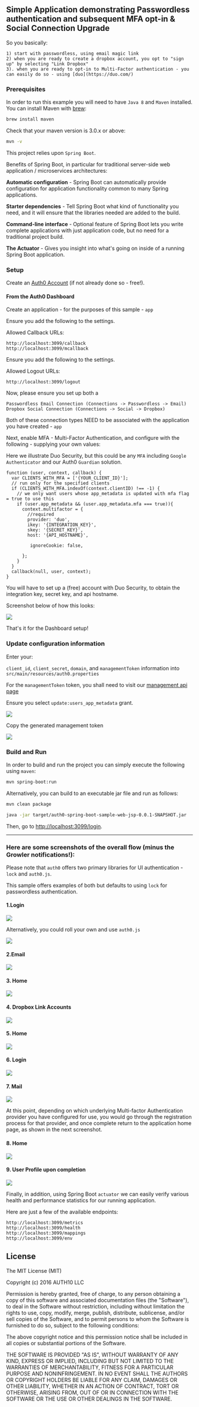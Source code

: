 ## Simple Application demonstrating Passwordless authentication and subsequent MFA opt-in & Social Connection Upgrade

So you basically:

```
1) start with passwordless, using email magic link
2) when you are ready to create a dropbox account, you opt to "sign up" by selecting "Link Dropbox"
3). when you are ready to opt-in to Multi-Factor authentication - you can easily do so - using [duo](https://duo.com/)
```

### Prerequisites

In order to run this example you will need to have `Java 8` and `Maven` installed. You can install Maven with [brew](http://brew.sh/):

```sh
brew install maven
```

Check that your maven version is 3.0.x or above:
```sh
mvn -v
```

This project relies upon `Spring Boot`.


Benefits of Spring Boot, in particular for traditional server-side web application / microservices architectures:

**Automatic configuration** - Spring Boot can automatically provide configuration for application functionality common to many Spring applications.

**Starter dependencies** - Tell Spring Boot what kind of functionality you need, and it will ensure that the libraries needed are added to the build.

**Command-line interface** - Optional feature of Spring Boot lets you write complete applications with just application code, but no need for a traditional
 project build.

**The Actuator** - Gives you insight into what's going on inside of a running Spring Boot application.


### Setup

Create an [Auth0 Account](https://auth0.com) (if not already done so - free!).


#### From the Auth0 Dashboard

Create an application - for the purposes of this sample - `app`

Ensure you add the following to the settings.

Allowed Callback URLs:

```
http://localhost:3099/callback
http://localhost:3099/mcallback
```

Ensure you add the following to the settings.

Allowed Logout URLs:

```
http://localhost:3099/logout
```

Now, please ensure you set up both a

```
Passwordless Email Connection (Connections -> Passwordless -> Email)
Dropbox Social Connection (Connections -> Social -> Dropbox)
```

Both of these connection types NEED to be associated with the application you have created - `app`


Next, enable MFA - Multi-Factor Authentication, and configure with the following - supplying your own values:

Here we illustrate Duo Security, but this could be any `MFA` including `Google Authenticator` and our Auth0 `Guardian` solution.


```
function (user, context, callback) {
  var CLIENTS_WITH_MFA = ['{YOUR_CLIENT_ID}'];
  // run only for the specified clients
  if (CLIENTS_WITH_MFA.indexOf(context.clientID) !== -1) {
    // we only want users whose app_metadata is updated with mfa flag = true to use this
    if (user.app_metadata && (user.app_metadata.mfa === true)){
      context.multifactor = {
        //required
        provider: 'duo',
        ikey: '{INTEGRATION_KEY}',
        skey: '{SECRET_KEY}',
        host: '{API_HOSTNAME}',

         ignoreCookie: false,

      };
    }
  }
  callback(null, user, context);
}
```

You will have to set up a (free) account with Duo Security, to obtain the integration key, secret key, and api hostname.

Screenshot below of how this looks:

![](img/duo_app.jpg)

That's it for the Dashboard setup!


### Update configuration information

Enter your:

`client_id`, `client_secret`, `domain`, and `managementToken` information into `src/main/resources/auth0.properties`


For the `managementToken` token, you shall need to visit our [management api page](https://auth0.com/docs/api/management/v2#!/Users/patch_users_by_id)

Ensure you select `update:users_app_metadata` grant.

![](img/patch_user1.jpg)

Copy the generated management token

![](img/patch_user2.jpg)



### Build and Run

In order to build and run the project you can simply execute the following using `maven`:

```sh
mvn spring-boot:run
```

Alternatively, you can build to an executable jar file and run as follows:

```sh
mvn clean package
```

```sh
java -jar target/auth0-spring-boot-sample-web-jsp-0.0.1-SNAPSHOT.jar
```


Then, go to [http://localhost:3099/login](http://localhost:3099/login).

---

### Here are some screenshots of the overall flow (minus the Growler notifications!):


Please note that `auth0` offers two primary libraries for UI authentication - `lock` and `auth0.js`.

This sample offers examples of both but defaults to using `lock` for passwordless authentication.


#### 1.Login

![](img/1.login-lock.jpg)

Alternatively, you could roll your own and use `auth0.js`

![](img/1.login.jpg)

#### 2.Email

![](img/2.email.jpg)

#### 3. Home

![](img/3.home.jpg)

#### 4. Dropbox Link Accounts

![](img/4.dropbox.jpg)

#### 5. Home

![](img/5.home.jpg)

#### 6. Login

![](img/6.login-lock.jpg)

#### 7. Mail

![](img/7.mail.jpg)


At this point, depending on which underlying Multi-factor Authentication provider you have configured for use, you would
go through the registration process for that provider, and once complete return to the application home page, as shown
in the next screenshot.


#### 8. Home

![](img/15.home.jpg)

#### 9. User Profile upon completion

![](img/user_info.jpg)


Finally, in addition, using Spring Boot `actuator` we can easily verify various health and performance statistics for our running application.

Here are just a few of the available endpoints:

```
http://localhost:3099/metrics
http://localhost:3099/health
http://localhost:3099/mappings
http://localhost:3099/env
```

## License

The MIT License (MIT)

Copyright (c) 2016 AUTH10 LLC

Permission is hereby granted, free of charge, to any person obtaining a copy
of this software and associated documentation files (the "Software"), to deal
in the Software without restriction, including without limitation the rights
to use, copy, modify, merge, publish, distribute, sublicense, and/or sell
copies of the Software, and to permit persons to whom the Software is
furnished to do so, subject to the following conditions:

The above copyright notice and this permission notice shall be included in
all copies or substantial portions of the Software.

THE SOFTWARE IS PROVIDED "AS IS", WITHOUT WARRANTY OF ANY KIND, EXPRESS OR
IMPLIED, INCLUDING BUT NOT LIMITED TO THE WARRANTIES OF MERCHANTABILITY,
FITNESS FOR A PARTICULAR PURPOSE AND NONINFRINGEMENT. IN NO EVENT SHALL THE
AUTHORS OR COPYRIGHT HOLDERS BE LIABLE FOR ANY CLAIM, DAMAGES OR OTHER
LIABILITY, WHETHER IN AN ACTION OF CONTRACT, TORT OR OTHERWISE, ARISING FROM,
OUT OF OR IN CONNECTION WITH THE SOFTWARE OR THE USE OR OTHER DEALINGS IN
THE SOFTWARE.
